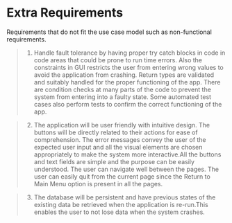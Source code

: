 # Extra Requirements

Requirements that do not fit the use case model such as non-functional requirements.

> 1. Handle fault tolerance by having proper try catch blocks in code in code areas that could be prone to run time errors. Also the constraints in GUI restricts the user from entering wrong values to avoid the application from crashing. Return types are validated and suitably handled for the proper functioning of the app. There are condition checks at many parts of the code  to prevent the system from entering into a faulty state. Some automated test cases also perform tests to confirm the correct functioning of the app. 

> 2. The application will be user friendly with intuitive design. The buttons will be directly related to their actions for ease of comprehension. The error messages convey the user of the expected user input and all the visual elements are chosen appropriately to make the system more interactive.All the buttons and text fields are simple and the purpose can be easily understood. The user can navigate well between the pages. The user can easily quit from the current page since the Return to Main Menu option is present in all the pages.

> 3. The database will be persistent and have previous states of the existing data be retrieved when the application is re-run.This enables the user to not lose data when the system crashes.

